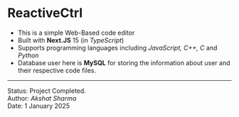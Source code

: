 # ReactiveCtrl
- This is a simple Web-Based code editor
- Built with **Next.JS** 15 (in *TypeScript*)
- Supports programming languages including *JavaScript, C++, C* and *Python*
- Database user here is **MySQL** for storing the information about user and their respective code files.

---------------------
Status: Project Completed.
<br>Author: *Akshat Sharma*
<br>Date: 1 January 2025
